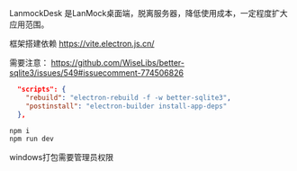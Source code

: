 LanmockDesk 是LanMock桌面端，脱离服务器，降低使用成本，一定程度扩大应用范围。

框架搭建依赖 https://vite.electron.js.cn/

需要注意：
https://github.com/WiseLibs/better-sqlite3/issues/549#issuecomment-774506826
```json
  "scripts": {
    "rebuild": "electron-rebuild -f -w better-sqlite3",
    "postinstall": "electron-builder install-app-deps"
  },
```
```sh
npm i  
npm run dev
```
windows打包需要管理员权限